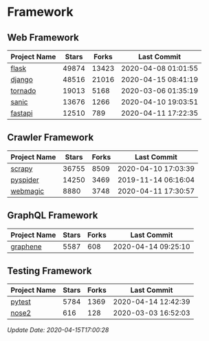 # Framework

## Web Framework

| Project Name | Stars | Forks | Last Commit |
| ------------ | ----- | ----- | ----------- |
| [flask](https://github.com/pallets/flask) | 49874 | 13423 | 2020-04-08 01:01:55 |
| [django](https://github.com/django/django) | 48516 | 21016 | 2020-04-15 08:41:19 |
| [tornado](https://github.com/tornadoweb/tornado) | 19013 | 5168 | 2020-03-06 01:35:19 |
| [sanic](https://github.com/huge-success/sanic) | 13676 | 1266 | 2020-04-10 19:03:51 |
| [fastapi](https://github.com/tiangolo/fastapi) | 12510 | 789 | 2020-04-11 17:22:35 |

## Crawler Framework

| Project Name | Stars | Forks | Last Commit |
| ------------ | ----- | ----- | ----------- |
| [scrapy](https://github.com/scrapy/scrapy) | 36755 | 8509 | 2020-04-10 17:03:39 |
| [pyspider](https://github.com/binux/pyspider) | 14250 | 3469 | 2019-11-14 06:16:04 |
| [webmagic](https://github.com/code4craft/webmagic) | 8880 | 3748 | 2020-04-11 17:30:57 |

## GraphQL Framework

| Project Name | Stars | Forks | Last Commit |
| ------------ | ----- | ----- | ----------- |
| [graphene](https://github.com/graphql-python/graphene) | 5587 | 608 | 2020-04-14 09:25:10 |

## Testing Framework

| Project Name | Stars | Forks | Last Commit |
| ------------ | ----- | ----- | ----------- |
| [pytest](https://github.com/pytest-dev/pytest) | 5784 | 1369 | 2020-04-14 12:42:39 |
| [nose2](https://github.com/nose-devs/nose2) | 616 | 128 | 2020-03-03 16:52:03 |

*Update Date: 2020-04-15T17:00:28*